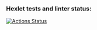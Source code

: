 ### Hexlet tests and linter status:
[![Actions Status](https://github.com/tyukavin/frontend-project-lvl1/workflows/hexlet-check/badge.svg)](https://github.com/tyukavin/frontend-project-lvl1/actions)